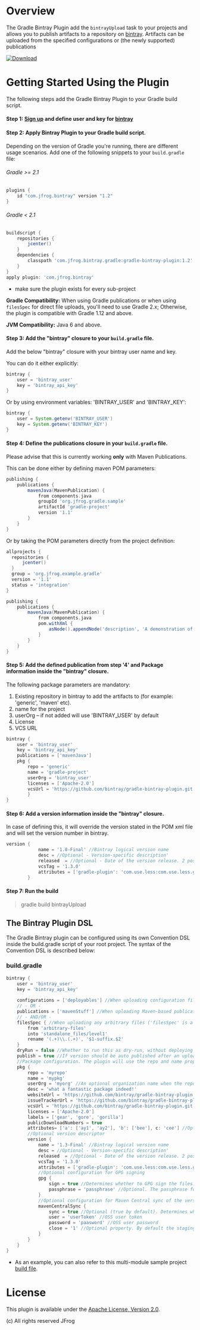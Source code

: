 # Overview

The Gradle Bintray Plugin add the `bintrayUpload` task to your projects and allows you to publish artifacts to a repository on [bintray](https://bintray.com/). Artifacts can be uploaded from the specified configurations or (the newly supported) publications

[ ![Download](https://api.bintray.com/packages/jfrog/jfrog-jars/gradle-bintray-plugin/images/download.svg) ](https://bintray.com/jfrog/jfrog-jars/gradle-bintray-plugin/_latestVersion)

# Getting Started Using the Plugin
The following steps add the Gradle Bintray Plugin to your Gradle build script.

#### Step 1: [Sign up](https://bintray.com/docs/usermanual/working/working_allaboutjoiningbintraysigningupandloggingin.html) and define user and key for [bintray](https://bintray.com/)

#### Step 2: Apply Bintray Plugin to your Gradle build script. 

Depending on the version of Gradle you're running, there are different usage scenarios. Add one of the following snippets to your `build.gradle` file:

###### Gradle >= 2.1
```groovy
plugins {
    id "com.jfrog.bintray" version "1.2"
}
```

###### Gradle < 2.1
```groovy
buildscript {
    repositories {
        jcenter()
    }
    dependencies {
        classpath 'com.jfrog.bintray.gradle:gradle-bintray-plugin:1.2'
    }
}
apply plugin: 'com.jfrog.bintray'
```
* make sure the plugin exists for every sub-project

**Gradle Compatibility:**
When using Gradle publications or when using `filesSpec` for direct file uploads, you'll need to use Gradle 2.x; Otherwise, the plugin is compatible with Gradle 1.12 and above.

 **JVM Compatibility:**
Java 6 and above.

#### Step 3: Add the "bintray" closure to your `build.gradle` file.

Add the below "bintray" closure with your bintray user name and key.

You can do it either explicitly:

```groovy
bintray {
    user = 'bintray_user'
    key = 'bintray_api_key'	
}
```

Or by using environment variables: 'BINTRAY_USER' and 'BINTRAY_KEY':

```groovy
bintray {
    user = System.getenv('BINTRAY_USER')
    key = System.getenv('BINTRAY_KEY')	
}
```

#### Step 4: Define the publications closure in your `build.gradle` file.

Please advise that this is currently working **only** with Maven Publications.

This can be done either by defining maven POM parameters:

```groovy
publishing {
	publications {
		mavenJava(MavenPublication) {
			from components.java
			groupId 'org.jfrog.gradle.sample'
			artifactId 'gradle-project'
			version '1.1'
		}
	}
}
```

Or by taking the POM parameters directly from the project definition:

```groovy
allprojects {
  repositories {
      jcenter()
  }
  group = 'org.jfrog.example.gradle'
  version = '1.1'
  status = 'integration'
}
```

```groovy
publishing {
	publications {
		mavenJava(MavenPublication) {
			from components.java
			pom.withXml {
				asNode().appendNode('description', 'A demonstration of Maven POM customization')
			}
		}
	}
}
```


#### Step 5: Add the defined publication from step '4' and Package information inside the "bintray" closure.

The following package parameters are mandatory:

1. Existing repository in bintray to add the artifacts to (for example: 'generic', 'maven' etc).
2. name for the project
3. userOrg – if not added will use 'BINTRAY_USER' by default
4. License
5. VCS URL


```groovy
bintray {	
    user = 'bintray_user'
    key = 'bintray_api_key'
    publications = ['mavenJava']
    pkg {
		repo = 'generic'
		name = 'gradle-project'
		userOrg = 'bintray_user'
		licenses = ['Apache-2.0']
		vcsUrl = 'https://github.com/bintray/gradle-bintray-plugin.git'
    	}
}
```

#### Step 6: Add a version information inside the "bintray" closure.

In case of defining this, it will override the version stated in the POM xml file and will set the version number in bintray.

```groovy
version {
            name = '1.0-Final' //Bintray logical version name
            desc = //Optional - Version-specific description'
            released  = //Optional - Date of the version release. 2 possible values: date in the format of 'yyyy-MM-dd'T'HH:mm:ss.SSSZZ' OR a java.util.Date instance
            vcsTag = '1.3.0'
            attributes = ['gradle-plugin': 'com.use.less:com.use.less.gradle:gradle-useless-plugin'] //Optional version-level attributes
        }
```

#### Step 7: Run the build

> gradle build bintrayUpload

## The Bintray Plugin DSL
The Gradle Bintray plugin can be configured using its own Convention DSL inside the build.gradle script of your root project.
The syntax of the Convention DSL is described below:

### build.gradle
```groovy
bintray {
    user = 'bintray_user'
    key = 'bintray_api_key'
    
    configurations = ['deployables'] //When uploading configuration files
    // - OR -
    publications = ['mavenStuff'] //When uploading Maven-based publication files
    // - AND/OR -
    filesSpec { //When uploading any arbitrary files ('filesSpec' is a standard Gradle CopySpec)
        from 'arbitrary-files'
        into 'standalone_files/level1'
        rename '(.+)\\.(.+)', '$1-suffix.$2'
    }
    dryRun = false //Whether to run this as dry-run, without deploying
    publish = true //If version should be auto published after an upload
    //Package configuration. The plugin will use the repo and name properties to check if the package already exists. In that case, there's no need to configure the other package properties (like userOrg, desc, etc).
    pkg {
        repo = 'myrepo'
        name = 'mypkg'
        userOrg = 'myorg' //An optional organization name when the repo belongs to one of the user's orgs
        desc = 'what a fantastic package indeed!'
        websiteUrl = 'https://github.com/bintray/gradle-bintray-plugin'
        issueTrackerUrl = 'https://github.com/bintray/gradle-bintray-plugin/issues'
        vcsUrl = 'https://github.com/bintray/gradle-bintray-plugin.git'
        licenses = ['Apache-2.0']
        labels = ['gear', 'gore', 'gorilla']
        publicDownloadNumbers = true
        attributes= ['a': ['ay1', 'ay2'], 'b': ['bee'], c: 'cee'] //Optional package-level attributes
        //Optional version descriptor
        version {
            name = '1.3-Final' //Bintray logical version name
            desc = //Optional - Version-specific description'
            released  = //Optional - Date of the version release. 2 possible values: date in the format of 'yyyy-MM-dd'T'HH:mm:ss.SSSZZ' OR a java.util.Date instance
            vcsTag = '1.3.0'
            attributes = ['gradle-plugin': 'com.use.less:com.use.less.gradle:gradle-useless-plugin'] //Optional version-level attributes
            //Optional configuration for GPG signing
            gpg {
                sign = true //Determines whether to GPG sign the files. The default is false
                passphrase = 'passphrase' //Optional. The passphrase for GPG signing'
            }
            //Optional configuration for Maven Central sync of the version
            mavenCentralSync {
            	sync = true //Optional (true by default). Determines whether to sync the version to Maven Central.
            	user = 'userToken' //OSS user token
            	password = 'paasword' //OSS user password
            	close = '1' //Optional property. By default the staging repository is closed and artifacts are released to Maven Central. You can optionally turn this behaviour off (by puting 0 as value) and release the version manually.
			}            
        }
    }
}
```
* As an example, you can also refer to this multi-module sample project [build file](https://github.com/bintray/bintray-examples/blob/master/gradle-multi-example/build.gradle).

# License
This plugin is available under the [Apache License, Version 2.0](http://www.apache.org/licenses/LICENSE-2.0).

(c) All rights reserved JFrog
